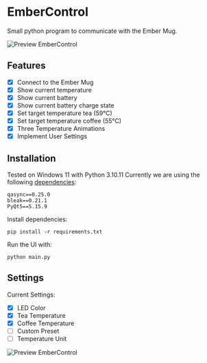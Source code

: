 # EmberControl
Small python program to communicate with the Ember Mug. 

![Preview EmberControl](preview.gif)



## Features

- [x] Connect to the Ember Mug
- [x] Show current temperature
- [x] Show current battery
- [x] Show current battery charge state
- [x] Set target temperature tea (59°C)
- [x] Set target temperature coffee (55°C)
- [X] Three Temperature Animations
- [x] Implement User Settings

## Installation

Tested on Windows 11 with Python 3.10.11
Currently we are using the following [dependencies](requirements.txt): 

    qasync==0.25.0
    bleak==0.21.1
    PyQt5==5.15.9
    
Install dependencies:

    pip install -r requirements.txt

Run the UI with: 

    python main.py


## Settings
Current Settings: 
- [x] LED Color 
- [x] Tea Temperature
- [x] Coffee Temperature
- [ ] Custom Preset
- [ ] Temperature Unit

![Preview EmberControl](settings.png)

    


